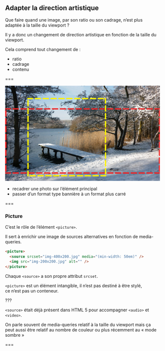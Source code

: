 ## Adapter la direction artistique

Que faire quand une image, par son ratio ou son cadrage, n’est plus adaptée à la taille du viewport ?

Il y a donc un changement de direction artistique en fonction de la taille du viewport. <!-- {.fragment} -->

Cela comprend tout changement de : <!-- {.fragment} -->
- ratio <!-- {li:.fragment} -->
- cadrage <!-- {li:.fragment} -->
- contenu <!-- {li:.fragment} -->

===

![Point focal](./img/focal.png) <!-- {style="width:25rem"} -->

- recadrer une photo sur l’élément principal
- passer d’un format type bannière à un format plus carré

===

### Picture

C’est le rôle de l’élément `<picture>`.

Il sert à enrichir une image de sources alternatives en fonction de media-queries.

```html
<picture>
  <source srcset="img-400x200.jpg" media="(min-width: 50em)" />
  <img src="img-200x200.jpg" alt="" />
</picture>
```

Chaque `<source>` a son propre attribut `srcset`.

`<picture>` est un élément intangible, il n’est pas destiné à être stylé,  
ce n’est pas un conteneur.<!-- {p:.alert.alert_warning} --> 

???

`<source>` était déjà présent dans HTML 5 pour accompagner `<audio>` et `<video>`.

On parle souvent de media-queries relatif à la taille du viewport mais ça peut aussi être relatif au nombre de couleur ou plus récemment au « mode sombre »

===

